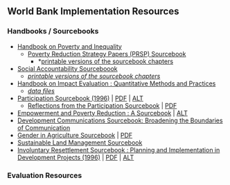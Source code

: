 ## World Bank Implementation Resources

<!--
### Project categorization forms
-->

### Handbooks / Sourcebooks

* [Handbook on Poverty and Inequality](http://siteresources.worldbank.org/INTPA/Resources/429966-1259774805724/Poverty_Inequality_Handbook_FrontMatter.pdf)
    - [Poverty Reduction Strategy Papers (PRSP) Sourcebook](http://go.worldbank.org/3I8LYLXO80)
        - *[printable versions of the sourcebook chapters](http://web.worldbank.org/WBSITE/EXTERNAL/TOPICS/EXTPOVERTY/EXTPRS/0,,contentMDK:22404376~pagePK:210058~piPK:210062~theSitePK:384201~isCURL:Y,00.html)
* [Social Accountability Sourceboook](http://www.worldbank.org/socialaccountability_sourcebook/)
    - *[printable versions of the sourcebook chapters](http://www.worldbank.org/socialaccountability_sourcebook/backgroundDocs/printversions.html)*
* [Handbook on Impact Evaluation : Quantitative Methods and Practices](https://openknowledge.worldbank.org/handle/10986/2693)
    - *[data files](http://econ.worldbank.org/WBSITE/EXTERNAL/EXTDEC/EXTRESEARCH/0,,contentMDK:22335540~pagePK:64214825~piPK:64214943~theSitePK:469382,00.html)*
* [Participation Sourcebook (1996)](http://documents.worldbank.org/curated/en/1996/02/696745/world-bank-participation-sourcebook) | [PDF](https://www.google.com/url?sa=t&rct=j&q=&esrc=s&source=web&cd=1&cad=rja&uact=8&ved=0ahUKEwjtgsvzmPrMAhVGPz4KHZkDDmIQFggdMAA&url=http%3A%2F%2Fwww-wds.worldbank.org%2Fservlet%2FWDSContentServer%2FIW3P%2FIB%2F1996%2F02%2F01%2F000009265_3961214175537%2FRendered%2FPDF%2Fmulti_page.pdf&usg=AFQjCNF1NGVYxRx0gtS1HVFFKiaM_uP02w) | [ALT](http://www-wds.worldbank.org/external/default/WDSContentServer/WDSP/IB/1996/02/01/000009265_3961214175537/Rendered/PDF/multi_page.pdf)
    - [Reflections from the Participation Sourcebook](https://openknowledge.worldbank.org/handle/10986/11638) | [PDF](https://openknowledge.worldbank.org/bitstream/handle/10986/11638/273850sdn250see0also018201.pdf?sequence=1&isAllowed=y)
* [Empowerment and Poverty Reduction : A Sourcebook](http://web.worldbank.org/WBSITE/EXTERNAL/TOPICS/EXTPOVERTY/EXTEMPOWERMENT/0,,contentMDK:20260036~menuPK:543261~pagePK:148956~piPK:216618~theSitePK:486411,00.html) | [ALT](http://siteresources.worldbank.org/INTEMPOWERMENT/Resources/486312-1095094954594/draft.pdf)
* [Development Communications Sourcebook: Broadening the Boundaries of Communication](http://siteresources.worldbank.org/EXTDEVCOMMENG/Resources/DevelopmentCommSourcebook.pdf)
* [Gender in Agriculture Sourcebook](https://openknowledge.worldbank.org/handle/10986/6603)  | [PDF](https://openknowledge.worldbank.org/bitstream/handle/10986/6603/461620PUB0Box3101OFFICIAL0USE0ONLY1.pdf?sequence=1&isAllowed=y)
* [Sustainable Land Management Sourcebook]()
* [Involuntary Resettlement Sourcebook : Planning and Implementation in Development Projects (1996)](http://documents.worldbank.org/curated/en/2004/01/5159399/involuntary-resettlement-sourcebook-planning-implementation-development-projects-vol-1-2) | [PDF](http://www-wds.worldbank.org/external/default/WDSContentServer/WDSP/IB/2004/10/04/000012009_20041004165645/Rendered/PDF/301180v110PAPE1ettlement0sourcebook.pdf) | [ALT](https://openknowledge.worldbank.org/handle/10986/14914)


### Evaluation Resources



<!-- THE FOLLOWING LINKS ARE NOT WORLD BANK DOCS; MOVE TO BIBLIOGRAPHY -->
<!--
* [Poverty Monitoring & Evaluation for Poverty Reduction Strategies (122kb pdf)](http://siteresources.worldbank.org/INTPRS1/Resources/Presentations/pmeprsnt.pdf)
* [Mystery of the Vanishing Benefits: Ms. Speedy Analyst's Introduction to Evaluation](http://www-wds.worldbank.org/servlet/WDS_IBank_Servlet?pcont=details&eid=000094946_99082005390028)
-->

<!--

### Case Studies
### Training Tools
-->

